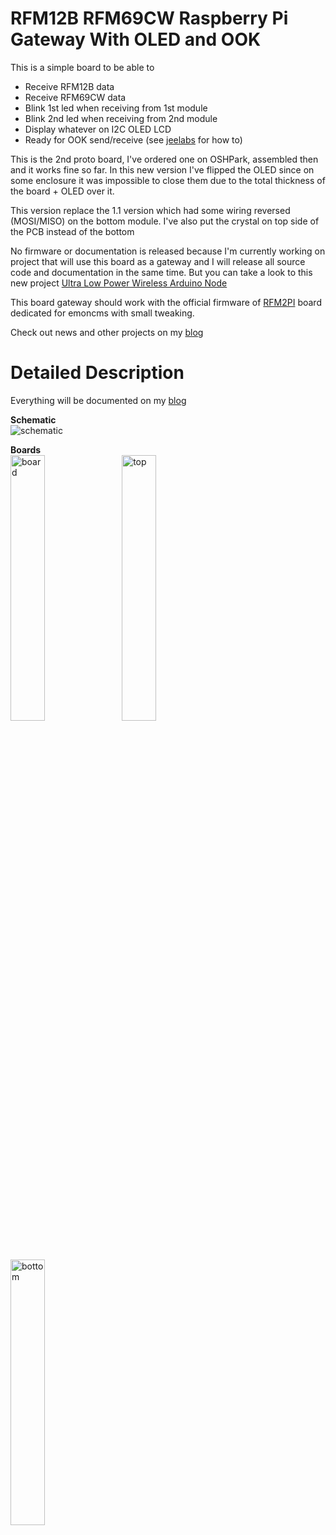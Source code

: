 RFM12B RFM69CW Raspberry Pi Gateway With OLED and OOK
=====================================================

This is a simple board to be able to 
- Receive RFM12B data
- Receive RFM69CW data
- Blink 1st led when receiving from 1st module
- Blink 2nd led when receiving from 2nd module
- Display whatever on I2C OLED LCD
- Ready for OOK send/receive (see [jeelabs][5] for how to)

This is the 2nd proto board, I've ordered one on OSHPark, assembled 
then and it works fine so far. In this new version I've flipped the 
OLED since on some enclosure it was impossible to close them due to 
the total thickness of the board + OLED over it.

This version replace the 1.1 version which had some wiring reversed 
(MOSI/MISO) on the bottom module. I've also put the crystal on top 
side of the PCB instead of the bottom

No firmware or documentation is released because I'm currently working on 
project that will use this board as a gateway and I will release all source
code and documentation in the same time.
But you can take a look to this new project [Ultra Low Power Wireless Arduino Node][3]

This board gateway should work with the official firmware of [RFM2PI][6]
board dedicated for emoncms with small tweaking.

Check out news and other projects on my [blog][4]

Detailed Description
====================

Everything will be documented on my [blog][4]

**Schematic**  
![schematic](https://raw.github.com/hallard/RFPIGW/master/RFPIGW-sch.png)

**Boards**  
<img src="https://raw.github.com/hallard/RFPIGW/master/RFPIGW-brd.png" alt="board" width="33%" height="33%">&nbsp;&nbsp;
<img src="https://raw.github.com/hallard/RFPIGW/master/RFPIGW-top.png" alt="top" width="33%" height="33%">&nbsp;&nbsp;
<img src="https://raw.github.com/hallard/RFPIGW/master/RFPIGW-bottom.png" alt="bottom" width="33%" height="33%">


[3]: http://hallard.me/bp-ulpnode/
[4]: http://hallard.me
[5]: http://jeelabs.net/projects/cafe/wiki/Receiving_OOKASK_with_a_modified_RFM12B
[6]: http://wiki.openenergymonitor.org/index.php?title=RFM12Pi_V2


